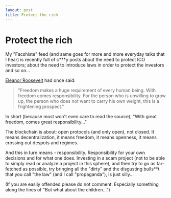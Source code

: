 ```yaml
---
layout: post
title: Protect the rich
---
```


# Protect the rich

My "Facshiste" feed (and same goes for more and more everyday talks that I hear) is recently full of c***y posts about the need to protect ICO investors; about the need to introduce laws in order to protect the investors and so on...

[Eleanor Roosevelt](https://en.wikipedia.org/wiki/Eleanor_Roosevelt) had once said:
>"Freedom makes a huge requirement of every human being. With freedom comes responsibility. For the person who is unwilling to grow up, the person who does not want to carry his own weight, this is a frightening prospect."

In short (because most won't even care to read the source), "With great freedom, comes great responsibility..."

The blockchain is about: open protocols (and only open), not closed. It means decentralization, it means freedom, it means openness, it means crossing out despots and regimes.

And this in turn means - responsibility. Responsibility for your own decisions and for what one does. Investing in a scam project (not to be able to simply read or analyze a project in this sphere), and then try to go as far-fetched as possible, try bringing all the "dirty" and the disgusting bulls**t that you call "the law" (and I call "propaganda"), is just silly...

(If you are easily offended please do not comment. Especially something along the lines of "But what about the children...") 
